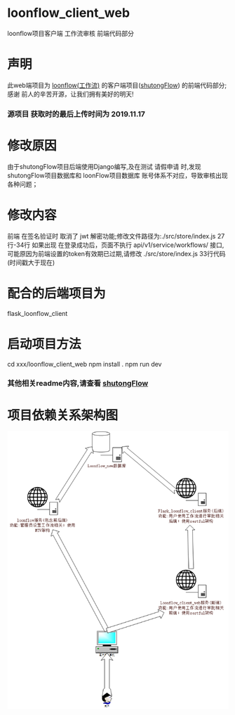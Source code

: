 # loonflow_client_web
loonflow项目客户端 工作流审核 前端代码部分

# 声明
此web端项目为 [loonflow(工作流)](https://github.com/blackholll/loonflow) 的客户端项目([shutongFlow](https://github.com/youshutong2080/shutongFlow)) 的前端代码部分;
感谢 前人的辛苦开源，让我们拥有美好的明天!

### 源项目 获取时的最后上传时间为 2019.11.17

# 修改原因
由于shutongFlow项目后端使用Django编写,及在测试 请假申请 时,发现 shutongFlow项目数据库和 loonFlow项目数据库 账号体系不对应，导致审核出现各种问题；

# 修改内容
前端 在签名验证时 取消了 jwt 解密功能;修改文件路径为:./src/store/index.js 27行-34行
如果出现 在登录成功后，页面不执行 api/v1/service/workflows/ 接口,可能原因为前端设置的token有效期已过期,请修改 ./src/store/index.js 33行代码(时间戳大于现在)

# 配合的后端项目为
flask_loonflow_client

# 启动项目方法
cd xxx/loonflow_client_web
npm install .
npm run dev

### 其他相关readme内容,请查看 [shutongFlow](https://github.com/youshutong2080/shutongFlow)

# 项目依赖关系架构图
 ![项目依赖关系架构图](./readme/loonflow.png)
